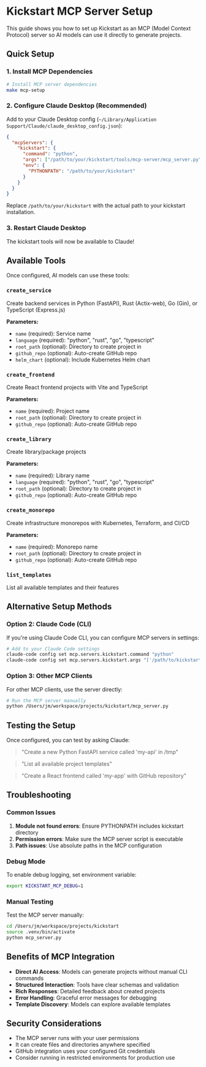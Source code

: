 # Kickstart MCP Server Setup

This guide shows you how to set up Kickstart as an MCP (Model Context Protocol) server so AI models can use it directly to generate projects.

## Quick Setup

### 1. Install MCP Dependencies

```bash
# Install MCP server dependencies
make mcp-setup
```

### 2. Configure Claude Desktop (Recommended)

Add to your Claude Desktop config (`~/Library/Application Support/Claude/claude_desktop_config.json`):

```json
{
  "mcpServers": {
    "kickstart": {
      "command": "python",
      "args": ["/path/to/your/kickstart/tools/mcp-server/mcp_server.py"],
      "env": {
        "PYTHONPATH": "/path/to/your/kickstart"
      }
    }
  }
}
```

Replace `/path/to/your/kickstart` with the actual path to your kickstart installation.

### 3. Restart Claude Desktop

The kickstart tools will now be available to Claude!

## Available Tools

Once configured, AI models can use these tools:

### `create_service`
Create backend services in Python (FastAPI), Rust (Actix-web), Go (Gin), or TypeScript (Express.js)

**Parameters:**
- `name` (required): Service name
- `language` (required): "python", "rust", "go", "typescript" 
- `root_path` (optional): Directory to create project in
- `github_repo` (optional): Auto-create GitHub repo
- `helm_chart` (optional): Include Kubernetes Helm chart

### `create_frontend` 
Create React frontend projects with Vite and TypeScript

**Parameters:**
- `name` (required): Project name
- `root_path` (optional): Directory to create project in
- `github_repo` (optional): Auto-create GitHub repo

### `create_library`
Create library/package projects

**Parameters:**
- `name` (required): Library name
- `language` (required): "python", "rust", "go", "typescript"
- `root_path` (optional): Directory to create project in
- `github_repo` (optional): Auto-create GitHub repo

### `create_monorepo`
Create infrastructure monorepos with Kubernetes, Terraform, and CI/CD

**Parameters:**
- `name` (required): Monorepo name
- `root_path` (optional): Directory to create project in
- `github_repo` (optional): Auto-create GitHub repo

### `list_templates`
List all available templates and their features

## Alternative Setup Methods

### Option 2: Claude Code (CLI)

If you're using Claude Code CLI, you can configure MCP servers in settings:

```bash
# Add to your Claude Code settings
claude-code config set mcp.servers.kickstart.command "python"
claude-code config set mcp.servers.kickstart.args "['/path/to/kickstart/mcp_server.py']"
```

### Option 3: Other MCP Clients

For other MCP clients, use the server directly:

```bash
# Run the MCP server manually
python /Users/jm/workspace/projects/kickstart/mcp_server.py
```

## Testing the Setup

Once configured, you can test by asking Claude:

> "Create a new Python FastAPI service called 'my-api' in /tmp"

> "List all available project templates"

> "Create a React frontend called 'my-app' with GitHub repository"

## Troubleshooting

### Common Issues

1. **Module not found errors**: Ensure PYTHONPATH includes kickstart directory
2. **Permission errors**: Make sure the MCP server script is executable
3. **Path issues**: Use absolute paths in the MCP configuration

### Debug Mode

To enable debug logging, set environment variable:

```bash
export KICKSTART_MCP_DEBUG=1
```

### Manual Testing

Test the MCP server manually:

```bash
cd /Users/jm/workspace/projects/kickstart
source .venv/bin/activate
python mcp_server.py
```

## Benefits of MCP Integration

- **Direct AI Access**: Models can generate projects without manual CLI commands
- **Structured Interaction**: Tools have clear schemas and validation
- **Rich Responses**: Detailed feedback about created projects
- **Error Handling**: Graceful error messages for debugging
- **Template Discovery**: Models can explore available templates

## Security Considerations

- The MCP server runs with your user permissions
- It can create files and directories anywhere specified
- GitHub integration uses your configured Git credentials
- Consider running in restricted environments for production use
